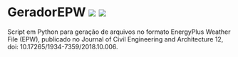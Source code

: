 # GeradorEPW [![](https://img.shields.io/badge/docs-pdf-FF7300.svg)](https://www.researchgate.net/profile/Paulo-Rheingantz/publication/329893434_Optimization_of_the_Traditional_Method_for_Creating_a_Weather_Simulation_File_The_Pelotasepw_Case/links/5c24380b92851c22a3485422/Optimization-of-the-Traditional-Method-for-Creating-a-Weather-Simulation-File-The-Pelotasepw-Case.pdf) [![](https://img.shields.io/badge/docs-html-FF7300.svg)](https://wp.ufpel.edu.br/geseee/)

Script em Python para geração de arquivos no formato EnergyPlus Weather File (EPW), publicado no Journal of Civil Engineering and Architecture 12, doi: 10.17265/1934-7359/2018.10.006.
